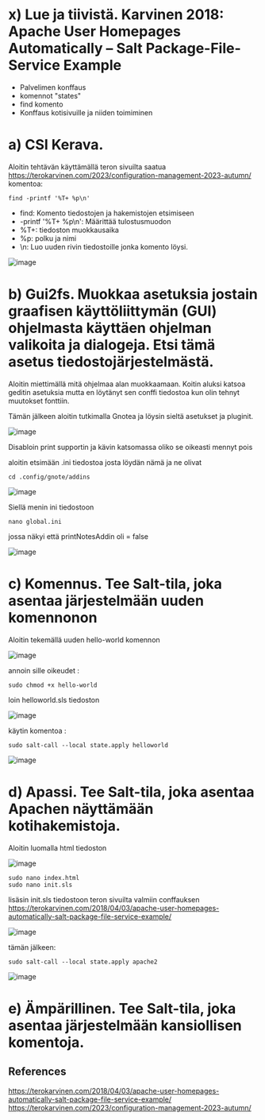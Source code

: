 # x) Lue ja tiivistä. Karvinen 2018: Apache User Homepages Automatically – Salt Package-File-Service Example

- Palvelimen konffaus
- komennot "states"
- find komento
- Konffaus kotisivuille ja niiden toimiminen


# a) CSI Kerava.

Aloitin tehtävän käyttämällä teron sivuilta saatua https://terokarvinen.com/2023/configuration-management-2023-autumn/ komentoa: 

    find -printf '%T+ %p\n'

- find: Komento tiedostojen ja hakemistojen etsimiseen
- -printf '%T+ %p\n': Määrittää tulostusmuodon
- %T+: tiedoston muokkausaika
- %p: polku ja nimi
- \n: Luo uuden rivin tiedostoille jonka komento löysi.

![image](https://github.com/SakuKarp/Palvelinten.Hallinta/assets/148875105/491ce91b-576a-4094-87de-133c19f4cc79)


# b) Gui2fs. Muokkaa asetuksia jostain graafisen käyttöliittymän (GUI) ohjelmasta käyttäen ohjelman valikoita ja dialogeja. Etsi tämä asetus tiedostojärjestelmästä.

Aloitin miettimällä mitä ohjelmaa alan muokkaamaan. Koitin aluksi katsoa geditin asetuksia mutta en löytänyt sen conffi tiedostoa kun olin tehnyt muutokset fonttiin.

 Tämän jälkeen aloitin tutkimalla Gnotea ja löysin sieltä asetukset ja pluginit.

 ![image](https://github.com/SakuKarp/Palvelinten.Hallinta/assets/148875105/3b4f62e2-5e06-41bb-9f71-ee0340df5d8e)

 Disabloin print supportin ja kävin katsomassa oliko se oikeasti mennyt pois 


aloitin etsimään .ini tiedostoa josta löydän nämä ja ne olivat 

    cd .config/gnote/addins

![image](https://github.com/SakuKarp/Palvelinten.Hallinta/assets/148875105/a714d950-41ff-49ee-b47e-549ea2093b05)


Siellä menin ini tiedostoon 

    nano global.ini

jossa näkyi että printNotesAddin oli = false

![image](https://github.com/SakuKarp/Palvelinten.Hallinta/assets/148875105/8abdc9a2-3d37-4e67-8b50-21c5e90b5131)



# c) Komennus. Tee Salt-tila, joka asentaa järjestelmään uuden komennonon


Aloitin tekemällä uuden hello-world komennon

![image](https://github.com/SakuKarp/Palvelinten.Hallinta/assets/148875105/088f39c2-a226-4f1d-bafc-61dfeb255d2a)


annoin sille oikeudet :

    sudo chmod +x hello-world

loin helloworld.sls tiedoston

![image](https://github.com/SakuKarp/Palvelinten.Hallinta/assets/148875105/f0692877-c431-4504-aaee-53fcfa7be2f6)

käytin komentoa : 

    sudo salt-call --local state.apply helloworld


![image](https://github.com/SakuKarp/Palvelinten.Hallinta/assets/148875105/12deeee8-10bc-4080-90d0-02a8863ce304)


# d) Apassi. Tee Salt-tila, joka asentaa Apachen näyttämään kotihakemistoja.

Aloitin luomalla html tiedoston

![image](https://github.com/SakuKarp/Palvelinten.Hallinta/assets/148875105/bfbbbd3c-a856-4735-a68f-811531239f29)

    sudo nano index.html
    sudo nano init.sls

lisäsin init.sls tiedostoon teron sivuilta valmiin conffauksen https://terokarvinen.com/2018/04/03/apache-user-homepages-automatically-salt-package-file-service-example/

![image](https://github.com/SakuKarp/Palvelinten.Hallinta/assets/148875105/c09293d9-25e4-4b09-82f8-52b7d5f789ea)

tämän jälkeen:

    sudo salt-call --local state.apply apache2

![image](https://github.com/SakuKarp/Palvelinten.Hallinta/assets/148875105/02c84cf7-eb00-4cf8-86cc-d5e45b3174b3)



# e) Ämpärillinen. Tee Salt-tila, joka asentaa järjestelmään kansiollisen komentoja.

## References

https://terokarvinen.com/2018/04/03/apache-user-homepages-automatically-salt-package-file-service-example/
https://terokarvinen.com/2023/configuration-management-2023-autumn/
